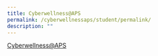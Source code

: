 ```yaml
---
title: Cyberwellness@APS
permalink: /cyberwellnessaps/student/permalink/
description: ""
---
```

[Cyberwellness@APS](https://sites.google.com/moe.edu.sg/cyberwellnessaps/home)